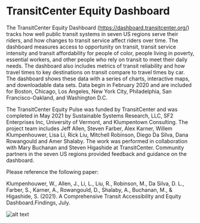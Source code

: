 # TransitCenter Equity Dashboard

The TransitCenter Equity Dashboard (https://dashboard.transitcenter.org/) tracks how well public transit systems in seven US regions serve their riders, and how changes to transit service affect riders over time. The dashboard measures access to opportunity on transit, transit service intensity and transit affordability for people of color, people living in poverty, essential workers, and other people who rely on transit to meet their daily needs. The dashboard also includes metrics of transit reliability and how travel times to key destinations on transit compare to travel times by car. The dashboard shows these data with a series of charts, interactive maps, and downloadable data sets. Data begin in February 2020 and are included for Boston, Chicago, Los Angeles, New York City, Philadelphia, San Francisco-Oakland, and Washington D.C.

The TransitCenter Equity Pulse was funded by TransitCenter and was completed in May 2021 by Sustainable Systems Research, LLC, SF2 Enterprises Inc, University of Vermont, and Klumpentown Consulting. The project team includes Jeff Allen, Steven Farber, Alex Karner, Willem Klumpenhouwer, Lisa Li, Rick Liu, Mitchell Robinson, Diego Da Silva, Dana Rowangould and Amer Shalaby. The work was performed in collaboration with Mary Buchanan and Steven Higashide at TransitCenter. Community partners in the seven US regions provided feedback and guidance on the dashboard. 

Please reference the following paper:

Klumpenhouwer, W., Allen, J., Li, L., Liu, R., Robinson, M., Da Silva, D. L., Farber, S., Karner, A., Rowangould, D., Shalaby, A., Buchanan, M., & Higashide, S. (2021). A Comprehensive Transit Accessibility and Equity Dashboard.Findings, July. 


![alt text](https://github.com/diluisi/TransitCenter/blob/master/fig/TC%20Flowchart%20Full%20Detail.png "Logo Title Text 1")
